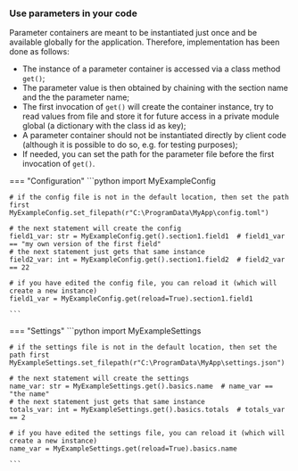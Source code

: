 ### Use parameters in your code

Parameter containers are meant to be instantiated just once and be available globally for
the application. Therefore, implementation has been done as follows:

- The instance of a parameter container is accessed via a class method `get()`;
- The parameter value is then obtained by chaining with the section name and the
  the parameter name;
- The first invocation of `get()` will create the container instance, try to read values
  from file and store it for future access in a private module global (a dictionary with
  the class id as key);
- A parameter container should not be instantiated directly by client code (although it
  is possible to do so, e.g. for testing purposes);
- If needed, you can set the path for the parameter file before the first invocation of
  `get()`.

=== "Configuration"
    ```python
    import MyExampleConfig

    # if the config file is not in the default location, then set the path first
    MyExampleConfig.set_filepath(r"C:\ProgramData\MyApp\config.toml")

    # the next statement will create the config
    field1_var: str = MyExampleConfig.get().section1.field1  # field1_var == "my own version of the first field"
    # the next statement just gets that same instance
    field2_var: int = MyExampleConfig.get().section1.field2  # field2_var == 22

    # if you have edited the config file, you can reload it (which will create a new instance)
    field1_var = MyExampleConfig.get(reload=True).section1.field1

    ```

=== "Settings"
    ```python
    import MyExampleSettings

    # if the settings file is not in the default location, then set the path first
    MyExampleSettings.set_filepath(r"C:\ProgramData\MyApp\settings.json")

    # the next statement will create the settings
    name_var: str = MyExampleSettings.get().basics.name  # name_var == "the name"
    # the next statement just gets that same instance
    totals_var: int = MyExampleSettings.get().basics.totals  # totals_var == 2

    # if you have edited the settings file, you can reload it (which will create a new instance)
    name_var = MyExampleSettings.get(reload=True).basics.name

    ```
